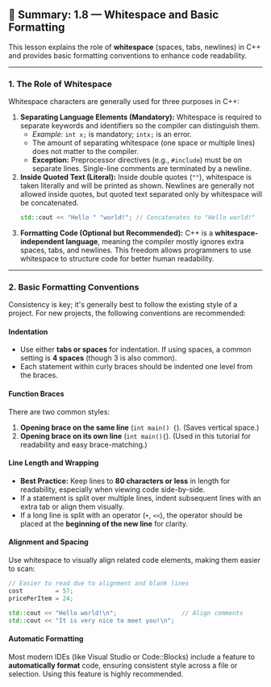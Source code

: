 ## 📄 Summary: 1.8 — Whitespace and Basic Formatting

This lesson explains the role of **whitespace** (spaces, tabs, newlines) in C++ and provides basic formatting conventions to enhance code readability.

-----

### 1\. The Role of Whitespace

Whitespace characters are generally used for three purposes in C++:

1.  **Separating Language Elements (Mandatory):** Whitespace is required to separate keywords and identifiers so the compiler can distinguish them.
      * *Example:* `int x;` is mandatory; `intx;` is an error.
      * The amount of separating whitespace (one space or multiple lines) does not matter to the compiler.
      * **Exception:** Preprocessor directives (e.g., `#include`) must be on separate lines. Single-line comments are terminated by a newline.
2.  **Inside Quoted Text (Literal):** Inside double quotes (`""`), whitespace is taken literally and will be printed as shown. Newlines are generally not allowed inside quotes, but quoted text separated only by whitespace will be concatenated.
    ```cpp
    std::cout << "Hello " "world!"; // Concatenates to "Hello world!"
    ```
3.  **Formatting Code (Optional but Recommended):** C++ is a **whitespace-independent language**, meaning the compiler mostly ignores extra spaces, tabs, and newlines. This freedom allows programmers to use whitespace to structure code for better human readability.

-----

### 2\. Basic Formatting Conventions

Consistency is key; it's generally best to follow the existing style of a project. For new projects, the following conventions are recommended:

#### Indentation

  * Use either **tabs or spaces** for indentation. If using spaces, a common setting is **4 spaces** (though 3 is also common).
  * Each statement within curly braces should be indented one level from the braces.

#### Function Braces

There are two common styles:

1.  **Opening brace on the same line** (`int main() {`). (Saves vertical space.)
2.  **Opening brace on its own line** (`int main(){`). (Used in this tutorial for readability and easy brace-matching.)

#### Line Length and Wrapping

  * **Best Practice:** Keep lines to **80 characters or less** in length for readability, especially when viewing code side-by-side.
  * If a statement is split over multiple lines, indent subsequent lines with an extra tab or align them visually.
  * If a long line is split with an operator (`+`, `<<`), the operator should be placed at the **beginning of the new line** for clarity.

#### Alignment and Spacing

Use whitespace to visually align related code elements, making them easier to scan:

```cpp
// Easier to read due to alignment and blank lines
cost         = 57;
pricePerItem = 24;

std::cout << "Hello world!\n";                  // Align comments
std::cout << "It is very nice to meet you!\n";
```

#### Automatic Formatting

Most modern IDEs (like Visual Studio or Code::Blocks) include a feature to **automatically format** code, ensuring consistent style across a file or selection. Using this feature is highly recommended.